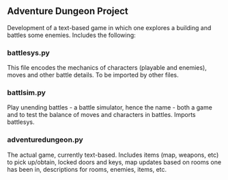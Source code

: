 ## Adventure Dungeon Project
Development of a text-based game in which one explores a building and battles some enemies. 
Includes the following:
### battlesys.py
This file encodes the mechanics of characters (playable and enemies), moves and other battle details. To be imported by other files.
### battlsim.py
Play unending battles -  a battle simulator, hence the name - both a game and to test the balance of moves and characters in battles. Imports battlesys.
### adventuredungeon.py
The actual game, currently text-based. Includes items (map, weapons, etc) to pick up/obtain, locked doors and keys, map updates based on rooms one has been in, descriptions for rooms, enemies, items, etc.
